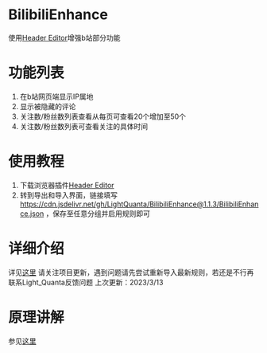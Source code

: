 # BilibiliEnhance

使用[Header Editor](http://he.firefoxcn.net/)增强b站部分功能

# 功能列表

1. 在b站网页端显示IP属地
2. 显示被隐藏的评论
3. 关注数/粉丝数列表查看从每页可查看20个增加至50个
4. 关注数/粉丝数列表可查看关注的具体时间

# 使用教程

1. 下载浏览器插件[Header Editor](http://he.firefoxcn.net/)
2. 转到导出和导入界面，链接填写<https://cdn.jsdelivr.net/gh/LightQuanta/BilibiliEnhance@1.1.3/BilibiliEnhance.json> ，保存至任意分组并启用规则即可

# 详细介绍

详见[这里](https://lq0.tech/2023/02/24/bilibilienhance/)
请关注项目更新，遇到问题请先尝试重新导入最新规则，若还是不行再联系Light_Quanta反馈问题
上次更新：2023/3/13

# 原理讲解

参见[这里](https://lq0.tech/2023/02/27/bilicommentreverse/)
